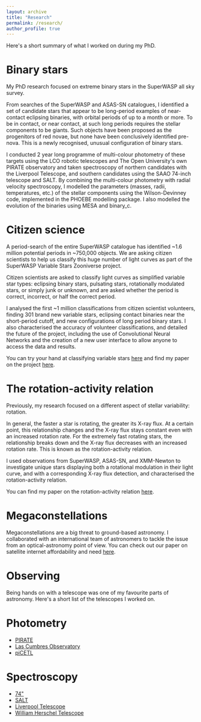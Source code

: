 ```yaml
---
layout: archive
title: "Research"
permalink: /research/
author_profile: true
---
```


Here's a short summary of what I worked on during my PhD.

Binary stars
======

My PhD research focused on extreme binary stars in the SuperWASP all sky survey. 

From searches of the SuperWASP and ASAS-SN catalogues, I identified a set of candidate stars that appear to be long-period examples of near-contact eclipsing binaries, with orbital periods of up to a month or more. To be in contact, or near contact, at such long periods requires the stellar components to be giants. Such objects have been proposed as the progenitors of red novae, but none have been conclusively identified pre-nova. This is a newly recognised, unusual configuration of binary stars. 

I conducted 2 year long programme of multi-colour photometry of these targets using the LCO robotic telescopes and The Open University's own PIRATE observatory and taken spectroscopy of northern candidates with the Liverpool Telescope, and southern candidates using the SAAO 74-inch telescope and SALT. By combining the multi-colour photometry with radial velocity spectroscopy, I modelled the parameters (masses, radii, temperatures, etc.) of the stellar components using the Wilson-Devinney code, implemented in the PHOEBE modelling package. I also modelled the evolution of the binaries using MESA and binary_c. 

Citizen science
======

A period-search of the entire SuperWASP catalogue has identified ~1.6 million potential periods in ~750,000 objects. We are asking citizen scientists to help us classify this huge number of light curves as part of the SuperWASP Variable Stars Zooniverse project.

Citizen scientists are asked to classify light curves as simplified variable star types: eclipsing binary stars, pulsating stars, rotationally modulated stars, or simply junk or unknown, and are asked whether the period is correct, incorrect, or half the correct period. 

I analysed the first ~1 million classifications from citizen scientist volunteers, finding 301 brand new variable stars, eclipsing contact binaries near the short-period cutoff, and new configurations of long period binary stars. I also characterised the accuracy of volunteer classifications, and detailed the future of the project, including the use of Convolutional Neural Networks and the creation of a new user interface to allow anyone to access the data and results.

You can try your hand at classifying variable stars [here](https://www.zooniverse.org/projects/ajnorton/superwasp-variable-stars) and find my paper on the project [here](https://arxiv.org/abs/2101.06216).

The rotation-activity relation
======

Previously, my research focused on a different aspect of stellar variability: rotation. 

In general, the faster a star is rotating, the greater its X-ray flux. At a certain point, this relationship changes and the X-ray flux stays constant even with an increased rotation rate. For the extremely fast rotating stars, the relationship breaks down and the X-ray flux decreases with an increased rotation rate. This is known as the rotation-activity relation. 

I used observations from SuperWASP, ASAS-SN, and XMM-Newton to investigate unique stars displaying both a rotational modulation in their light curve, and with a corresponding X-ray flux detection, and characterised the rotation-activity relation.

You can find my paper on the rotation-activity relation [here](https://www.cambridge.org/core/journals/publications-of-the-astronomical-society-of-australia/article/stellar-rotationactivity-relation-for-a-sample-of-superwasp-and-asassn-field-stars/0B2772DE14A99FC44E73F32704D3FA8B).

Megaconstellations
======

Megaconstellations are a big threat to ground-based astronomy. I collaborated with an international team of astronomers to tackle the issue from an optical-astronomy point of view. You can check out our paper on satellite internet affordability and need [here](https://iopscience.iop.org/article/10.3847/2515-5172/abc48e).

Observing
======

Being hands on with a telescope was one of my favourite parts of astronomy. Here's a short list of the telescopes I worked on.

Photometry
======
* [PIRATE](https://www.telescope.org/)
* [Las Cumbres Observatory](https://lco.global/)
* [piCETL](https://www2.le.ac.uk/departments/physics/news/news_items/the-university-of-leicester-opens-the-most-advanced-astronomical-teaching-facility-available-at-a-uk-university)

Spectroscopy
======
* [74"](https://www.saao.ac.za/explore/our-telescopes/one-point-nine/)
* [SALT](https://www.salt.ac.za/)
* [Liverpool Telescope](https://telescope.livjm.ac.uk/)
* [William Herschel Telescope](http://www.ing.iac.es/astronomy/telescopes/wht/)
